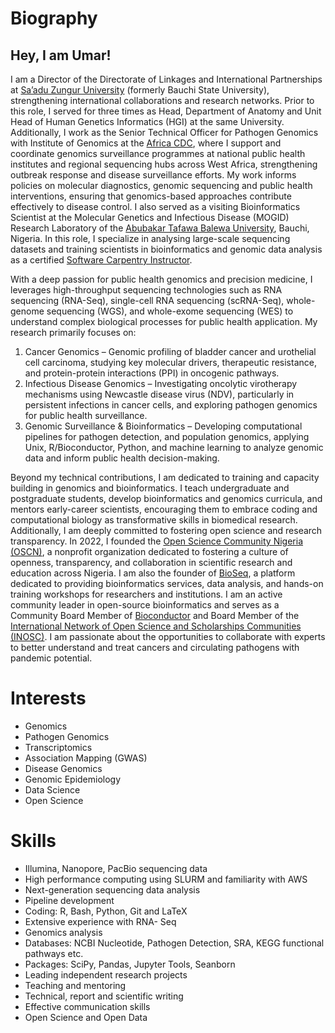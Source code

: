 # Biography

## Hey, I am Umar!

I am a Director of the Directorate of Linkages and International Partnerships at [Sa’adu Zungur University](https://basug.edu.ng/) (formerly Bauchi State University), strengthening international collaborations and research networks. Prior to this role, I served for three times as Head, Department of Anatomy and Unit Head of Human Genetics Informatics (HGI) at the same University. Additionally, I work as the Senior Technical Officer for Pathogen Genomics with Institute of Genomics at the [Africa CDC](https://africacdc.org/), where I support and coordinate genomics surveillance programmes at national public health institutes and regional sequencing hubs across West Africa, strengthening outbreak response and disease surveillance efforts. My work informs policies on molecular diagnostics, genomic sequencing and public health interventions, ensuring that genomics-based approaches contribute effectively to disease control. I also served as a visiting Bioinformatics Scientist at the Molecular Genetics and Infectious Disease (MOGID) Research Laboratory of the [Abubakar Tafawa Balewa University](https://www.atbu.edu.ng/web/front), Bauchi, Nigeria. In this role, I specialize in analysing large-scale sequencing datasets and training scientists in bioinformatics and genomic data analysis as a certified [Software Carpentry Instructor](https://carpentries.org/instructor-training/).

With a deep passion for public health genomics and precision medicine, I leverages high-throughput sequencing technologies such as RNA sequencing (RNA-Seq), single-cell RNA sequencing (scRNA-Seq), whole-genome sequencing (WGS), and whole-exome sequencing (WES) to understand complex biological processes for public health application. My research primarily focuses on:

1. Cancer Genomics – Genomic profiling of bladder cancer and urothelial cell carcinoma, studying key molecular drivers, therapeutic resistance, and protein-protein interactions (PPI) in oncogenic pathways.
1. Infectious Disease Genomics – Investigating oncolytic virotherapy mechanisms using Newcastle disease virus (NDV), particularly in persistent infections in cancer cells, and exploring pathogen genomics for public health surveillance.
1. Genomic Surveillance & Bioinformatics – Developing computational pipelines for pathogen detection, and population genomics, applying Unix, R/Bioconductor, Python, and machine learning to analyze genomic data and inform public health decision-making.

Beyond my technical contributions, I am dedicated to training and capacity building in genomics and bioinformatics. I teach undergraduate and postgraduate students, develop bioinformatics and genomics curricula, and mentors early-career scientists, encouraging them to embrace coding and computational biology as transformative skills in biomedical research. Additionally, I am deeply committed to fostering open science and research transparency. In 2022, I founded the [Open Science Community Nigeria (OSCN)](https://www.oscnigeria.org/), a nonprofit organization dedicated to fostering a culture of openness, transparency, and collaboration in scientific research and education across Nigeria. I am also the founder of [BioSeq](https://www.bioseqc.com/), a platform dedicated to providing bioinformatics services, data analysis, and hands-on training workshops for researchers and institutions. I am an active community leader in open-source bioinformatics and serves as a Community Board Member of [Bioconductor](https://bioconductor.org/about/community-advisory-board/#current-members) and Board Member of the [International Network of Open Science and Scholarships Communities (INOSC)](https://osc-international.com). I am passionate about the opportunities to collaborate with experts to better understand and treat cancers and circulating pathogens with pandemic potential.

# Interests 

- Genomics
- Pathogen Genomics
- Transcriptomics 
- Association Mapping (GWAS)
- Disease Genomics
- Genomic Epidemiology
- Data Science
- Open Science

# Skills  
- Illumina, Nanopore, PacBio sequencing data
- High performance computing using SLURM and familiarity with AWS
- Next-generation sequencing data analysis
- Pipeline development
- Coding: R, Bash, Python, Git and LaTeX
- Extensive experience with RNA- Seq 
- Genomics analysis
- Databases: NCBI Nucleotide, Pathogen Detection, SRA, KEGG functional pathways etc.
- Packages: SciPy, Pandas, Jupyter Tools, Seanborn
- Leading independent research projects
- Teaching and mentoring
- Technical, report and scientific writing
- Effective communication skills
- Open Science and Open Data


